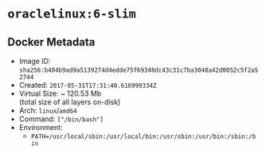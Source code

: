 # `oraclelinux:6-slim`

## Docker Metadata

- Image ID: `sha256:b404b9ad9a5139274d4edde75f69348dc43c31c7ba3048a42d0052c5f2a52744`
- Created: `2017-05-31T17:31:40.616999334Z`
- Virtual Size: ~ 120.53 Mb  
  (total size of all layers on-disk)
- Arch: `linux`/`amd64`
- Command: `["/bin/bash"]`
- Environment:
  - `PATH=/usr/local/sbin:/usr/local/bin:/usr/sbin:/usr/bin:/sbin:/bin`
